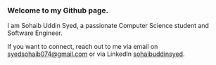 ### Welcome to my Github page.
I am Sohaib Uddin Syed, a passionate Computer Science student and Software Engineer.

If you want to connect, reach out to me via email on syedsohaib074@gmail.com or via LinkedIn [sohaibuddinsyed](https://www.linkedin.com/in/sohaibuddinsyed/).

<!--
**sohaibuddinsyed/sohaibuddinsyed** is a ✨ _special_ ✨ repository because its `README.md` (this file) appears on your GitHub profile.

Here are some ideas to get you started:

- 🔭 I’m currently working on ...
- 🌱 I’m currently learning ...
- 👯 I’m looking to collaborate on ...
- 🤔 I’m looking for help with ...
- 💬 Ask me about ...
- 📫 How to reach me: ...
- 😄 Pronouns: ...
- ⚡ Fun fact: ...
-->
